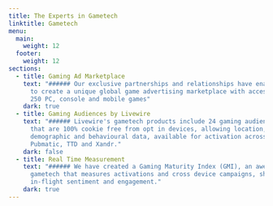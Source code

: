```yaml
---
title: The Experts in Gametech
linktitle: Gametech
menu:
  main:
    weight: 12
  footer:
    weight: 12
sections:
  - title: Gaming Ad Marketplace
    text: "###### Our exclusive partnerships and relationships have enabled Livewire
      to create a unique global game advertising marketplace with access to over
      250 PC, console and mobile games"
    dark: true
  - title: Gaming Audiences by Livewire
    text: "###### Livewire's gametech products include 24 gaming audience segments
      that are 100% cookie free from opt in devices, allowing location,
      demographic and behavioural data, available for activation across Amobee,
      Pubmatic, TTD and Xandr."
    dark: false
  - title: Real Time Measurement
    text: "###### We have created a Gaming Maturity Index (GMI), an awesome piece of
      gametech that measures activations and cross device campaigns, showing
      in-flight sentiment and engagement."
    dark: true
---
```

